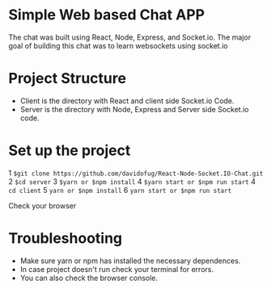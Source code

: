 # Simple Web based Chat APP

The chat was built using React, Node, Express, and Socket.io.
The major goal of building this chat was to learn websockets using socket.io

# Project Structure

-   Client is the directory with React and client side Socket.io Code.
-   Server is the directory with Node, Express and Server side Socket.io code.

# Set up the project

1 `$git clone https://github.com/davidofug/React-Node-Socket.IO-Chat.git`
2 `$cd server`
3 `$yarn or $npm install`
4 `$yarn start or $npm run start`
4 `cd client`
5 `yarn or $npm install`
6 `yarn start or $npm run start`

Check your browser

# Troubleshooting

-   Make sure yarn or npm has installed the necessary dependences.
-   In case project doesn't run check your terminal for errors.
-   You can also check the browser console.

